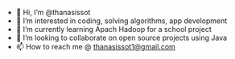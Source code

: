 - 👋 Hi, I’m @thanasissot
- 👀 I’m interested in coding, solving algorithms, app development
- 🌱 I’m currently learning Apach Hadoop for a school project
- 💞️ I’m looking to collaborate on open source projects using Java
- 📫 How to reach me @ thanasissot1@gmail.com

<!---
thanasissot/thanasissot is a ✨ special ✨ repository because its `README.md` (this file) appears on your GitHub profile.
You can click the Preview link to take a look at your changes.
--->
